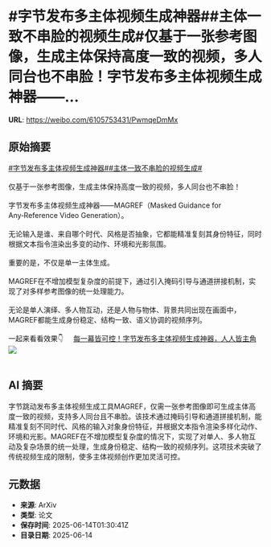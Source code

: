 # #字节发布多主体视频生成神器##主体一致不串脸的视频生成#仅基于一张参考图像，生成主体保持高度一致的视频，多人同台也不串脸！字节发布多主体视频生成神器——...

**URL**: https://weibo.com/6105753431/PwmqeDmMx

## 原始摘要

<a href="https://m.weibo.cn/search?containerid=231522type%3D1%26t%3D10%26q%3D%23%E5%AD%97%E8%8A%82%E5%8F%91%E5%B8%83%E5%A4%9A%E4%B8%BB%E4%BD%93%E8%A7%86%E9%A2%91%E7%94%9F%E6%88%90%E7%A5%9E%E5%99%A8%23&amp;extparam=%23%E5%AD%97%E8%8A%82%E5%8F%91%E5%B8%83%E5%A4%9A%E4%B8%BB%E4%BD%93%E8%A7%86%E9%A2%91%E7%94%9F%E6%88%90%E7%A5%9E%E5%99%A8%23" data-hide=""><span class="surl-text">#字节发布多主体视频生成神器#</span></a><a href="https://m.weibo.cn/search?containerid=231522type%3D1%26t%3D10%26q%3D%23%E4%B8%BB%E4%BD%93%E4%B8%80%E8%87%B4%E4%B8%8D%E4%B8%B2%E8%84%B8%E7%9A%84%E8%A7%86%E9%A2%91%E7%94%9F%E6%88%90%23&amp;extparam=%23%E4%B8%BB%E4%BD%93%E4%B8%80%E8%87%B4%E4%B8%8D%E4%B8%B2%E8%84%B8%E7%9A%84%E8%A7%86%E9%A2%91%E7%94%9F%E6%88%90%23" data-hide=""><span class="surl-text">#主体一致不串脸的视频生成#</span></a><br><br>仅基于一张参考图像，生成主体保持高度一致的视频，多人同台也不串脸！<br><br>字节发布多主体视频生成神器——MAGREF（Masked Guidance for Any‑Reference Video Generation）。<br><br>无论输入是谁、来自哪个时代、风格是否抽象，它都能精准复刻其身份特征，同时根据文本指令渲染出多变的动作、环境和光影氛围。<br><br>重要的是，不仅是单一主体生成。<br><br>MAGREF在不增加模型复杂度的前提下，通过引入掩码引导与通道拼接机制，实现了对多样参考图像的统一处理能力。<br><br>无论是单人演绎、多人物互动，还是人物与物体、背景共同出现在画面中，MAGREF都能生成身份稳定、结构一致、语义协调的视频序列。<br><br>一起来看看效果👇 <a href="https://weibo.com/ttarticle/p/show?id=2309405177126910820609" data-hide=""><span class="url-icon"><img style="width: 1rem;height: 1rem" src="https://h5.sinaimg.cn/upload/2015/09/25/3/timeline_card_small_article_default.png" referrerpolicy="no-referrer"></span><span class="surl-text">每一幕皆可控！字节发布多主体视频生成神器，人人皆主角</span></a><img style="" src="https://tvax3.sinaimg.cn/large/006Fd7o3gy1i2dtq5592lj30ii0aedhv.jpg" referrerpolicy="no-referrer"><br><br>

## AI 摘要

字节跳动发布多主体视频生成工具MAGREF，仅需一张参考图像即可生成主体高度一致的视频，支持多人同台且不串脸。该技术通过掩码引导和通道拼接机制，能精准复刻不同时代、风格的输入对象身份特征，并根据文本指令渲染多样化动作、环境和光影。MAGREF在不增加模型复杂度的情况下，实现了对单人、多人物互动及复杂场景的统一处理，生成身份稳定、结构一致的视频序列。这项技术突破了传统视频生成的限制，使多主体视频创作更加灵活可控。

## 元数据

- **来源**: ArXiv
- **类型**: 论文
- **保存时间**: 2025-06-14T01:30:41Z
- **目录日期**: 2025-06-14
